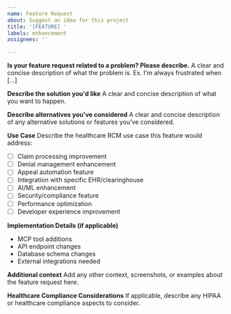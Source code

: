 ```yaml
---
name: Feature Request
about: Suggest an idea for this project
title: '[FEATURE] '
labels: enhancement
assignees: ''

---
```


**Is your feature request related to a problem? Please describe.**
A clear and concise description of what the problem is. Ex. I'm always frustrated when [...]

**Describe the solution you'd like**
A clear and concise description of what you want to happen.

**Describe alternatives you've considered**
A clear and concise description of any alternative solutions or features you've considered.

**Use Case**
Describe the healthcare RCM use case this feature would address:
- [ ] Claim processing improvement
- [ ] Denial management enhancement
- [ ] Appeal automation feature
- [ ] Integration with specific EHR/clearinghouse
- [ ] AI/ML enhancement
- [ ] Security/compliance feature
- [ ] Performance optimization
- [ ] Developer experience improvement

**Implementation Details (if applicable)**
- MCP tool additions
- API endpoint changes
- Database schema changes
- External integrations needed

**Additional context**
Add any other context, screenshots, or examples about the feature request here.

**Healthcare Compliance Considerations**
If applicable, describe any HIPAA or healthcare compliance aspects to consider.
